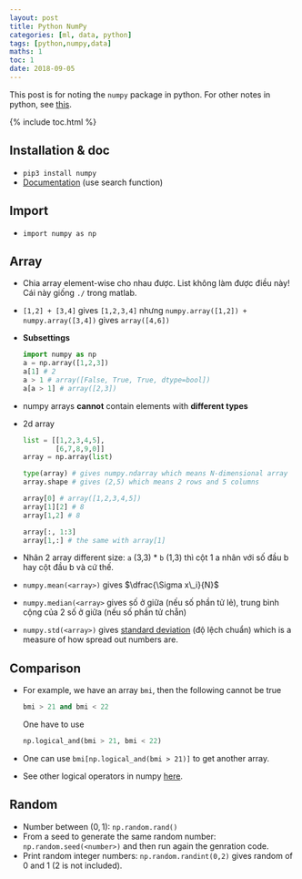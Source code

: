 ```yaml
---
layout: post
title: Python NumPy
categories: [ml, data, python]
tags: [python,numpy,data]
maths: 1
toc: 1
date: 2018-09-05
---
```


This post is for noting the `numpy` package in python. For other notes in python, see [this](/tags#python).

{% include toc.html %}

## Installation & doc

- `pip3 install numpy`
- [Documentation](https://docs.scipy.org/doc/numpy/) (use search function)

## Import

- `import numpy as np`

## Array

- Chia array element-wise cho nhau được. List không làm được điều này! Cái này giống `./` trong matlab.
- `[1,2] + [3,4]` gives `[1,2,3,4]` nhưng `numpy.array([1,2]) + numpy.array([3,4])` gives `array([4,6])`
- **Subsettings**

	~~~ python
	import numpy as np
	a = np.array([1,2,3])
	a[1] # 2
	a > 1 # array([False, True, True, dtype=bool])
	a[a > 1] # array([2,3])
	~~~

- numpy arrays **cannot** contain elements with **different types**
- 2d array

	~~~ python
	list = [[1,2,3,4,5],
			[6,7,8,9,0]]
	array = np.array(list)
	
	type(array) # gives numpy.ndarray which means N-dimensional array
	array.shape # gives (2,5) which means 2 rows and 5 columns
	
	array[0] # array([1,2,3,4,5])
	array[1][2] # 8
	array[1,2] # 8
	
	array[:, 1:3]
	array[1,:] # the same with array[1]
	~~~

- Nhân 2 array different size: `a` (3,3) * `b` (1,3) thì cột 1 a nhân với số đầu b hay cột đầu b và cứ thế.
- `numpy.mean(<array>)` gives $\dfrac{\Sigma x\_i}{N}$
- `numpy.median(<array>` gives số ở giữa (nếu số phần tử lẻ), trung bình cộng của 2 số ở giữa (nếu số phần tử chẵn)
- `numpy.std(<array>)` gives [standard deviation](https://www.mathsisfun.com/definitions/standard-deviation.html) (độ lệch chuẩn) which is a measure of how spread out numbers are.

## Comparison

- For example, we have an array `bmi`, then the following cannot be true

	~~~ python
	bmi > 21 and bmi < 22
	~~~
	
	One have to use
	
	~~~ python
	np.logical_and(bmi > 21, bmi < 22)
	~~~

- One can use `bmi[np.logical_and(bmi > 21)]` to get another array.

- See other logical operators in numpy [here](https://docs.scipy.org/doc/numpy/search.html?q=logical&check_keywords=yes&area=default).

## Random

- Number between $(0,1)$: `np.random.rand()`
- From a seed to generate the same random number: `np.random.seed(<number>)` and then run again the genration code.
- Print random integer numbers: `np.random.randint(0,2)` gives random of 0 and 1 (2 is not included).
